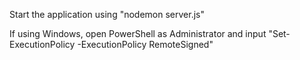 Start the application using "nodemon server.js"

If using Windows, open PowerShell as Administrator and input "Set-ExecutionPolicy -ExecutionPolicy RemoteSigned"